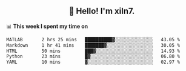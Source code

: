 <h2 align="center">👋 Hello! I'm xiln7.</h2>

📊 **This week I spent my time on**
<!--START_SECTION:waka-->

```txt
MATLAB       2 hrs 25 mins   ██████████▓░░░░░░░░░░░░░░   43.05 %
Markdown     1 hr 41 mins    ███████▓░░░░░░░░░░░░░░░░░   30.05 %
HTML         50 mins         ███▓░░░░░░░░░░░░░░░░░░░░░   14.93 %
Python       23 mins         █▓░░░░░░░░░░░░░░░░░░░░░░░   06.80 %
YAML         10 mins         ▓░░░░░░░░░░░░░░░░░░░░░░░░   02.97 %
```

<!--END_SECTION:waka-->


